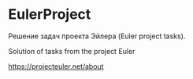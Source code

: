 # EulerProject
Решение задач проекта Эйлера (Euler project tasks).  

Solution of tasks from the project Euler

https://projecteuler.net/about
